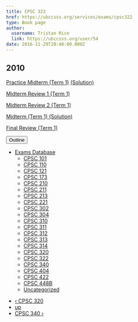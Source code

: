 ```yaml
---
title: CPSC 322 
href: https://ubccsss.org/services/exams/cpsc322
type: Book page
author:
  username: Tristan Rice
  link: https://ubccsss.org/user/54
date: 2016-11-29T20:40:00.000Z
---
```


<div class="field field-name-body field-type-text-with-summary field-label-hidden"><div class="field-items"><div class="field-item even"><h2>2010</h2>

<p><a href="/files/exams/2010/cs322-2010-t1-practice-midterm.pdf">Practice Midterm (Term 1)</a> <a href="/files/exams/2010/cs322-2010-t1-practice-midterm-solution.pdf">(Solution)</a></p>

<p><a href="/files/exams/2010/cs322-2010-t1-review1-midterm.pdf">Midterm Review 1 (Term 1)</a></p>

<p><a href="/files/exams/2010/cs322-2010-t1-review2-midterm.pdf">Midterm Review 2 (Term 1)</a></p>

<p><a href="/files/exams/2010/cs322-2010-t1-midterm-solution.pdf">Midterm (Term 1) (Solution)</a></p>

<p><a href="/files/exams/2010/cs322-2010-t1-review-final.pdf">Final Review (Term 1)</a></p>
</div></div></div>  <div id="book-navigation-1440" class="book-navigation">
    <div class="book-toc btn-group pull-right">  <button type="button" class="btn btn-link dropdown-toggle" data-toggle="dropdown"><span class="icon glyphicon glyphicon-list" aria-hidden="true"></span> Outline <span class="caret"></span></button><ul class="dropdown-menu" role="menu"><li class="first last expanded" role="presentation"><a href="/services/exams">Exams Database</a><ul class="dropdown-menu" role="menu"><li class="first leaf" role="presentation"><a href="/services/exams/cpsc101">CPSC 101</a></li>
<li class="leaf" role="presentation"><a href="/services/exams/cpsc110">CPSC 110</a></li>
<li class="leaf" role="presentation"><a href="/services/exams/cpsc121">CPSC 121</a></li>
<li class="leaf" role="presentation"><a href="/services/exams/cpsc173">CPSC 173</a></li>
<li class="leaf" role="presentation"><a href="/services/exams/cpsc210">CPSC 210</a></li>
<li class="leaf" role="presentation"><a href="/services/exams/cpsc211">CPSC 211</a></li>
<li class="leaf" role="presentation"><a href="/services/exams/cpsc213">CPSC 213</a></li>
<li class="leaf" role="presentation"><a href="/services/exams/cpsc221">CPSC 221</a></li>
<li class="leaf" role="presentation"><a href="/services/exams/cpsc302">CPSC 302</a></li>
<li class="leaf" role="presentation"><a href="/services/exams/cpsc304">CPSC 304</a></li>
<li class="leaf" role="presentation"><a href="/services/exams/cpsc310">CPSC 310</a></li>
<li class="leaf" role="presentation"><a href="/services/exams/cpsc311">CPSC 311 </a></li>
<li class="leaf" role="presentation"><a href="/services/exams/cpsc312">CPSC 312</a></li>
<li class="leaf" role="presentation"><a href="/services/exams/cpsc313">CPSC 313</a></li>
<li class="leaf" role="presentation"><a href="/services/exams/cpsc314">CPSC 314</a></li>
<li class="leaf" role="presentation"><a href="/services/exams/cpsc320">CPSC 320</a></li>
<li class="leaf active" role="presentation"><a href="/services/exams/cpsc322" class="active">CPSC 322</a></li>
<li class="leaf" role="presentation"><a href="/services/exams/cpsc340">CPSC 340</a></li>
<li class="leaf" role="presentation"><a href="/services/exams/cpsc404">CPSC 404</a></li>
<li class="leaf" role="presentation"><a href="/services/exams/cpsc422">CPSC 422</a></li>
<li class="leaf" role="presentation"><a href="/services/exams/cpsc448B">CPSC 448B</a></li>
<li class="last leaf" role="presentation"><a href="/node/1455">Uncategorized</a></li>
</ul></li>
</ul></div>
        <ul class="pager clearfix">
              <li class="previous"><a href="/services/exams/cpsc320" class="page-previous" title="Go to previous page">&#x2039; CPSC 320</a></li>
                    <li><a href="/services/exams" class="page-up" title="Go to parent page">up</a></li>
                    <li class="next"><a href="/services/exams/cpsc340" class="page-next" title="Go to next page">CPSC 340 &#x203A;</a></li>
          </ul>
    
  </div>
    <footer>
          </footer>
